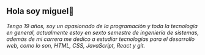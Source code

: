 ## Hola soy miguel👋
*Tengo 19 años, soy un apasionado de la programación y toda la tecnología en general, actualmente estoy en sexto semestre de ingeniería de sistemas, además de mi carrera me dedico a estudiar tecnologías para el desarrollo web, como lo son, HTML, CSS, JavaScript, React y git.*

